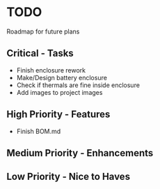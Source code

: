 # TODO
Roadmap for future plans
## Critical - Tasks
 * Finish enclosure rework
 * Make/Design battery enclosure
 * Check if thermals are fine inside enclosure
 * Add images to project images

## High Priority - Features
 * Finish BOM.md

## Medium Priority - Enhancements


## Low Priority - Nice to Haves

